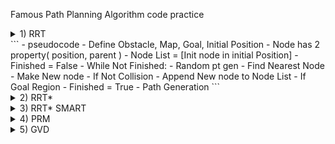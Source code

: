 Famous Path Planning Algorithm code practice

<details>
<summary>1) RRT</summary>
* rrt.py
RRT : Rapidly-exploring Random Tree
 </details>
```
 - pseudocode
   - Define Obstacle, Map, Goal, Initial Position
   - Node has 2 property( position, parent )
   - Node List = [Init node in initial Position]
   - Finished = False
   - While Not Finished:
     - Random pt gen
     - Find Nearest Node
     - Make New node
     - If Not Collision
       - Append New node to Node List
       - If Goal Region
         - Finished = True
         - Path Generation 
```


<details>
<summary>2) RRT* </summary>
* rrt_star.py 
 RRT* : using A start concept, path is shortened
(\*) means the difference between RRT and RRT*
```
 - pseudocode
   - Define Obstacle, Map, Goal, Initial Position
   - Node has 2 property( position, parent )
   - Node List = [Init node in initial Position]
   - Finished = False
   - While Not Finished:
     - Random pt gen
     - Find Nearest Node
     - Make New node
     - If Not Collision
       - Append New node to Node List
       - (*)Find Neighbor
       - (*)If Neighbor
          - (*)Update Parent of new node through evaluation Neighbor nodes
          - (*)Update Parent of neighbor node from original to new node (If it's shorter) --> Rewire
       - If Goal Region
         - Finished = True
         - Path Generation 
```
</details>

<details>
<summary>3) RRT* SMART </summary>
* rrt_star_smart.py
 RRT* SMART : by deleting vertices, path is shortened
(\*) means the difference between RRT* and RRT* SMART
```
 - pseudocode
   - Define Obstacle, Map, Goal, Initial Position
   - Node has 2 property( position, parent )
   - Node List = [Init node in initial Position]
   - Finished = False
   - While Not Finished:
     - Random pt gen
     - Find Nearest Node
     - Make New node
     - If Not Collision
       - Append New node to Node List
       - Find Neighbor
       - If Neighbor
          - Update Parent of new node through evaluation Neighbor nodes
          - Update Parent of neighbor node from original to new node (If it's shorter) --> Rewire
       - If Goal Region
         - Finished = True
         - Path Generation
   - (*) Path shorten (If node in path can be deleted and new edge has no collision with obstacle, then delete node, and Iterate until no node can be deleted)
```
</details>

<details>
<summary>4) PRM </summary>
* prm.py & Util.py
 PRM (Probabilistic RoadMap)
PRM is kind of a framework to find path to avoid collision with obstacles.
1) Vertex Generation
2) Edge Connection
3) Find Shortest Path
4) If no path, then add vertex

There are so many variations of PRM. 
1) Vertex Generation : It could be totally random or Information based. or Halton sequence could be used.
2) Edge Connection : The easiest way is to connect an edge when the distance between two vertex is shorter than threshold.
                     There are many conditions to connect edges.
3) Find Shortest Path : Dijkstra is the most famous and effective algorithm.
4) Iteration : If initial vertices are sufficient, additional vertices would not be necessary. If not, some amount of vertices should be added and edge for new vertices should be added also.

In this code Vertex is generated at totally random position, Edge is connected by Delaunay Triangulation, The shortest path is found by Dijkstra algorithm. 
```
 - pseudocode
   - Define Obstacle, Map, Goal, Initial Position
   - Finished = False
   - Random vertices gen
   - While Not Finished:
     - Connect Edge for vertices with Delaunay triangulation
     - Find shortest path
     - If no path to goal, then add vertex, delete current edges.
```
</details>

<details>
<summary>5) GVD </summary>
* gvd.py & Util.py
GVD(Generalized Voronoi Diagram) is -- (
```
 - pseudocode
   - Define Obstacle, Map, Goal, Initial Position
   - Finished = False
   - -
   - While Not Finished:
     - -
```
</details>
